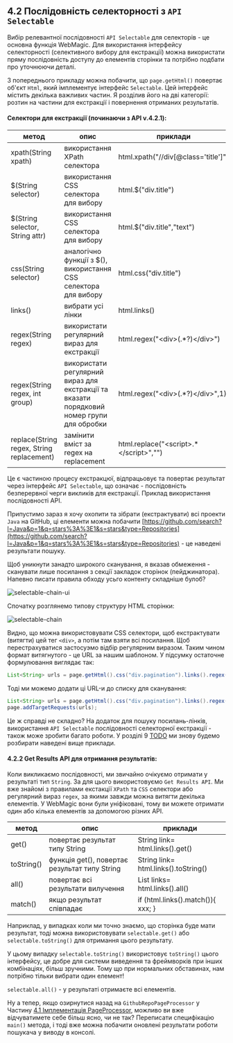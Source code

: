 ## 4.2 Послідовність селекторності з `API Selectable`


Вибір релевантної послідовності `API Selectable` для селекторів - це основна функція WebMagic. Для використання інтерфейсу селекторності (селективного вибору для екстракції) можна використати пряму послідовність доступу до елементів сторінки та потрібно подбати про уточнюючи деталі.

З попереднього прикладу можна побачити, що `page.getHtml()` повертає об'єкт `Html`, який імплементує інтерфейс `Selectable`. Цей інтерфейс містить декілька важливих частин. Я розділив його на дві категорії: розтин на частини для екстракції і повернення отриманих результатів.


#### Селектори для екстракції (починаючи з API v.4.2.1):

| метод | опис | приклади |
| ------------ | ------------- | ------------ |
| xpath(String xpath) | використання XPath селектора  | html.xpath("//div[@class='title']") |
| $(String selector) | використання CSS селектора для вибору  | html.$("div.title") |
| $(String selector, String attr) | використання CSS селектора для вибору | html.$("div.title","text") |
| css(String selector) | аналогічно функції з $(), використання CSS селектора для вибору | html.css("div.title") |
| links() | вибрати усі лінки | html.links() |
| regex(String regex) | використати регулярний вираз для екстракції  | html.regex("\<div\>(.\*?)\</div>") |
| regex(String regex, int group) | використати регулярний вираз для екстракції та вказати порядковий номер групи для обробки | html.regex("\<div\>(.\*?)\</div>",1) |
| replace(String regex, String replacement) | замінити вміст за regex на replacement | html.replace("\<script>.\*\</script>","")|

Це є частиною процесу екстракцюї, відпрацьовує та повертає результат через інтерфейс `API Selectable`, що означає - послідовність безперервної черги викликів для екстракції. Приклад використання послідовності API.

Припустимо зараз я хочу охопити та зібрати (екстрактувати) всі проекти `Java` на GitHub, ці елементи можна побачити [https://github.com/search?l=Java&p=1&q=stars%3A%3E1&s=stars&type=Repositories](https://github.com/search?l=Java&p=1&q=stars%3A%3E1&s=stars&type=Repositories) - це наведені результати пошуку.

Щоб уникнути занадто широкого сканування, я вказав обмеження - сканувати лише посилання з секції закладок сторінок (пейджинатора). Напевно писати правила обходу усьго контенту складніше булоб?

![selectable-chain-ui](http://webmagic.qiniudn.com/oscimages/151454_2T01_190591.png)

Спочатку розглянемо типову структуру HTML сторінки:

![selectable-chain](http://webmagic.qiniudn.com/oscimages/151632_88Oq_190591.png)

Видно, що можна використовувати CSS селектори, щоб екстрактувати (витягти) цей тег `<div>`, а потім там взяти всі посилання. Щоб перестрахуватися застосуэмо відбір регулярним виразом. Таким чином формат витягнутого - це URL за нашим шаблоном. У підсумку остаточне формулювання виглядає так:

```java
List<String> urls = page.getHtml().css("div.pagination").links().regex(".*/search/\?l=java.*").all();
```

Тоді ми можемо додати ці URL-и до списку для сканування:

```java
List<String> urls = page.getHtml().css("div.pagination").links().regex(".*/search/\?l=java.*").all();
page.addTargetRequests(urls);
```

Це ж справді не складно?
На додаток для пошуку посилань-лінків, використання `API Selectable` послідовності селекторної екстракції - також може зробити багато роботи.
У розділі 9 [TODO](TODO) ми знову будемо розбирати наведені вище приклади.

#### 4.2.2 Get Results API для отримання результатів:

Коли викликаємо послідовності, ми звичайно очікуємо отримати у результаті тип `String`. За для цього використовуємо `Get Results API`. Ми вже знайомі з правилами екстакції `XPath` та `CSS` селектори або регулярний вираз `regex`, за якими завжди можна витягти декілька елементів. У WebMagic вони були уніфіковані, тому ви можете отримати один або кілька елементів за допомогою різних API.

| метод | опис | приклади |
| ------------ | ------------- | ------------ |
| get() | повертає результат типу String | String link= html.links().get()|
| toString() | функція get(), повертає результат типу String | String link= html.links().toString()|
| all() | повертає всі результати вилучення | List<String> links= html.links().all()|
| match() | якщо результат співпадає | if (html.links().match()){ xxx; }|

Наприклад, у випадках коли ми точно знаємо, що сторінка буде мати результат, тоді можна використовувати `selectable.get()` або `selectable.toString()` для отримання цього результату.

У цьому випадку `selectable.toString()` використовує `toString()` цього інтерфейсу, це добре для системи виведення та фреймворків при інших комбінаціях, більш зручними. Тому що при нормальних обставинах, нам потрібно тільки вибрати один елемент!

`selectable.all()` - у результаті отримаєте всі елементів.

Ну а тепер, якщо озирнутися назад на `GithubRepoPageProcessor` у Частину [4.1 Імплементація PageProcessor](../../posts/ch4-basic-page-processor/pageprocessor.md), можливо ви вже відчуватимете себе більш ясно, чи не так?
Переписати специфікацію `main()` метода, і тоді вже можна побачити оновлені результати роботи пошукача у виводу в консолі.
